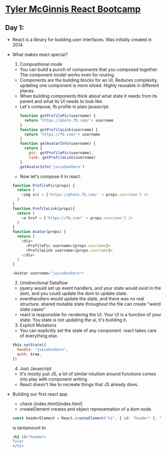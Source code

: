 # [Tyler McGinnis React Bootcamp](https://ui.dev/free-react-bootcamp)

## Day 1:

- React is a library for building user interfaces. Was initially created in 2014.
- What makes react special?

  1. Compositional mode

  - You can build a punch of components that you composed together. The component model works even for routing.
  - Components are the building blocks for an UI. Reduces complexity, updating one component is more siloed. Highly reusable in different places.
  - When building components think about what state it needs from its parent and what its UI needs to look like.
  - Let's compose, fb profile in plain javascript.
    ```javascript
    function getProfilePic(username) {
      return 'https://photo.fb.com/'+ username
    }
    function getProfileLink(username) {
      return 'https://fb.com/'+ username
    }
    function getAvatarInfo(username) {
      return {
        pic: getProfilePic(username),
        link: getProfileLink(username)
    }
    getAvatarInfo('juiceboxhero')
    ```
  - Now let's compose it in react.

  ```javascript
  function ProfilePic(props) {
    return (
      <img src = {'https://photo.fb.com/' + props.username'} />
    )
  }
  function ProfileLink(props){
    return (
      <a href = {'https://fb.com/' + props.username'} />
    )
  }
  function Avatar(props) {
    return (
      <div>
        <ProfilePic username={props.username}>
        <ProfileLink username={props.username}>
      </div>
    )
  }

  <Avatar username="juiceboxhero">
  ```

  2. Unidirectional Dataflow

  - jquery would set up event handlers, and your state would exist in the dom, and you could update the dom to update state.
  - eventhandlers would update the state, and there was no real structure. shared mutable state throughout the file can create "weird state cases"
  - react is responsible for rendering the UI. Your UI is a function of your state. You state is not updating the ui, it's building it.

  3. Explicit Mutations

  - You can explicitly set the state of any component. react takes care of everything else.

  ```javascript
  this.setState({
    handle: "juiceboxhero",
    auth: true,
  })
  ```

  4. Just Javascript

  - It's mostly just JS, a lot of similar intuition around functions comes into play with component writing.
  - React doesn't like to recreate things that JS already does.

- Building our first react app.
  - check (index.html)[index.html]
  - createElement creates and object representation of a dom node.
  ```javascript
  const headerElement = React.createElement("h1", { id: "header" }, "Tyler")
  ```
  is tantamount to
  ```html
  <h1 id="header>
  Tyler
  </h1>
  ```
